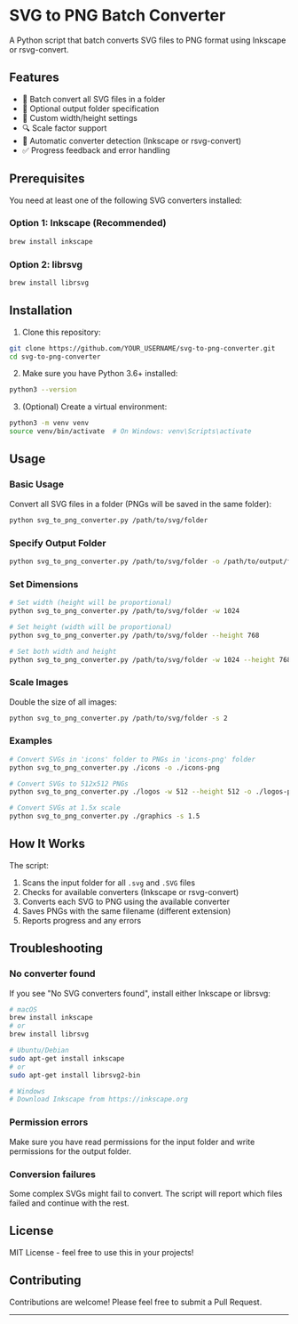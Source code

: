 # SVG to PNG Batch Converter

A Python script that batch converts SVG files to PNG format using Inkscape or rsvg-convert.

## Features

- 🚀 Batch convert all SVG files in a folder
- 📁 Optional output folder specification
- 📐 Custom width/height settings
- 🔍 Scale factor support
- 🎯 Automatic converter detection (Inkscape or rsvg-convert)
- ✅ Progress feedback and error handling

## Prerequisites

You need at least one of the following SVG converters installed:

### Option 1: Inkscape (Recommended)
```bash
brew install inkscape
```

### Option 2: librsvg
```bash
brew install librsvg
```

## Installation

1. Clone this repository:
```bash
git clone https://github.com/YOUR_USERNAME/svg-to-png-converter.git
cd svg-to-png-converter
```

2. Make sure you have Python 3.6+ installed:
```bash
python3 --version
```

3. (Optional) Create a virtual environment:
```bash
python3 -m venv venv
source venv/bin/activate  # On Windows: venv\Scripts\activate
```

## Usage

### Basic Usage
Convert all SVG files in a folder (PNGs will be saved in the same folder):
```bash
python svg_to_png_converter.py /path/to/svg/folder
```

### Specify Output Folder
```bash
python svg_to_png_converter.py /path/to/svg/folder -o /path/to/output/folder
```

### Set Dimensions
```bash
# Set width (height will be proportional)
python svg_to_png_converter.py /path/to/svg/folder -w 1024

# Set height (width will be proportional)
python svg_to_png_converter.py /path/to/svg/folder --height 768

# Set both width and height
python svg_to_png_converter.py /path/to/svg/folder -w 1024 --height 768
```

### Scale Images
Double the size of all images:
```bash
python svg_to_png_converter.py /path/to/svg/folder -s 2
```

### Examples
```bash
# Convert SVGs in 'icons' folder to PNGs in 'icons-png' folder
python svg_to_png_converter.py ./icons -o ./icons-png

# Convert SVGs to 512x512 PNGs
python svg_to_png_converter.py ./logos -w 512 --height 512 -o ./logos-png

# Convert SVGs at 1.5x scale
python svg_to_png_converter.py ./graphics -s 1.5
```

## How It Works

The script:
1. Scans the input folder for all `.svg` and `.SVG` files
2. Checks for available converters (Inkscape or rsvg-convert)
3. Converts each SVG to PNG using the available converter
4. Saves PNGs with the same filename (different extension)
5. Reports progress and any errors

## Troubleshooting

### No converter found
If you see "No SVG converters found", install either Inkscape or librsvg:
```bash
# macOS
brew install inkscape
# or
brew install librsvg

# Ubuntu/Debian
sudo apt-get install inkscape
# or
sudo apt-get install librsvg2-bin

# Windows
# Download Inkscape from https://inkscape.org
```

### Permission errors
Make sure you have read permissions for the input folder and write permissions for the output folder.

### Conversion failures
Some complex SVGs might fail to convert. The script will report which files failed and continue with the rest.

## License

MIT License - feel free to use this in your projects!

## Contributing

Contributions are welcome! Please feel free to submit a Pull Request.

---